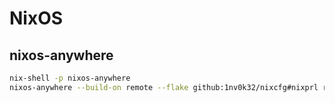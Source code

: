 # NixOS

## nixos-anywhere

```sh
nix-shell -p nixos-anywhere
nixos-anywhere --build-on remote --flake github:1nv0k32/nixcfg#nixprl root@HOST
```
